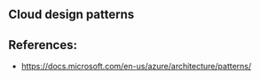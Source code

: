 ## Cloud design patterns




## References:

- https://docs.microsoft.com/en-us/azure/architecture/patterns/